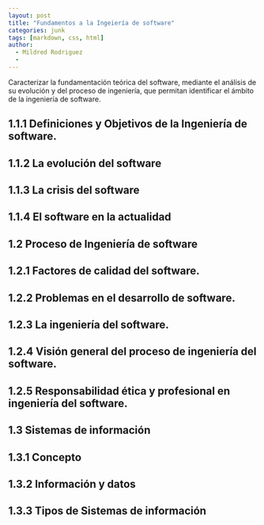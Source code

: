 ```yaml
---
layout: post
title: "Fundamentos a la Ingeiería de software"
categories: junk
tags: [markdown, css, html]
author:
  - Mildred Rodriguez
  - 
---
```


 Caracterizar la fundamentación teórica del software, mediante el análisis de su evolución y del proceso de ingeniería, que permitan identificar el ámbito de la
ingeniería de software.

## 1.1.1	Definiciones y Objetivos de la Ingeniería de software. 
## 1.1.2 La evolución del software 
## 1.1.3 La crisis del software 
## 1.1.4 El software en la actualidad 
## 1.2 Proceso de Ingeniería de software 
## 1.2.1 Factores de calidad del software. 
## 1.2.2 Problemas en el desarrollo de software. 
## 1.2.3 La ingeniería del software. 
## 1.2.4 Visión general del proceso de ingeniería del software. 
## 1.2.5 Responsabilidad ética y profesional en ingeniería del software. 
## 1.3 Sistemas de información 
## 1.3.1 Concepto 
## 1.3.2 Información y datos 
## 1.3.3 Tipos de Sistemas de información



